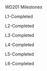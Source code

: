 WD201 Milestones

L1-Completed

L2-Completed

L3-Completed

L4-Completed

L5-Completed

L6-Completed
